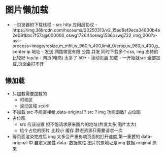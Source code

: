 # 图片懒加载

- <img src=""  />
  - 浏览器的下载线程 
  - src http 应用层协议
  - https://img.36krcdn.com/hsossms/20250313/v2_15ad8ef9eca34830b4a2e081bbc7f57a@000000_oswg172644oswg1536oswg722_img_000?x-oss-process=image/resize,m_mfit,w_960,h_400,limit_0/crop,w_960,h_400,g_center
    ip 地址 
   - 发送 网路带宽有限 公路 
     并发 同时下载多个css, img 支持的比较好 
     tcp/ip 
   - 网页(电商) 太多了 50+
   - 滚动页面 加载
   - 一开始就src 全部加载,页面会打不开 
## 懒加载 
  - 只加载需要加载的
     - 可视区 
     - 滚动区域 scorll 
  - 不加载
    src 不能直接给,data-original ?
    src ? img 功能函数? 占位图
  - 占位图
    - src 应该设置 但不能请求原来图片的地址(并发太多,图片太大)
    - 给个占位的图片 比较小
     缓存 静态资源只需要请求一次
- 等页面渲染完成后 
  img 太多会严重影响页面的打开速度,第一重要的 
  data-original  中
  自定义属性 data- 数据属性 
  图片的原地址是img 数据 
  original 原来 


